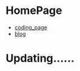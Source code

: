 # HomePage
- [coding_page](https://lyderwang.github.io/cpp_coding/)
- [blog](https://lyderwang.github.io/blog/)

# Updating......
